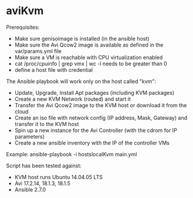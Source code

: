 # aviKvm
Prerequisites:
- Make sure genisoimage is installed (in the ansible host)
- Make sure the Avi Qcow2 image is available as defined in the var/params.yml file
- Make sure a VM is reachable with CPU virtualization enabled
- cat /proc/cpuinfo | grep vmx | wc -l needs to be greater than 0
- define a host file with credential

The Ansible playbook will work only on the host called "kvm":
- Update, Upgrade, Install Apt packages (including KVM packages)
- Create a new KVM Network (routed) and start it
- Transfer the Avi Qcow2 image to the KVM host or download it from the cloud
- Create an iso file with network config (IP address, Mask, Gateway) and transfer it to the KVM host
- Spin up a new instance for the Avi Controller (with the cdrom for IP parameters)
- Create a new ansible inventory with the IP of the controller VMs

Example:
ansible-playbook -i hostslocalKvm main.yml

Script has been tested against:
- KVM host runs Ubuntu 14.04.05 LTS
- Avi 17.2.14, 18.1.3, 18.1.5
- Ansible 2.7.0
